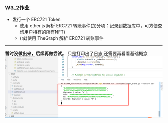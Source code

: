 ### W3_2作业
* 发行一个 ERC721 Token
   * 使用 ether.js 解析 ERC721 转账事件(加分项：记录到数据库中，可方便查询用户持有的所有NFT)
   * (或)使用 TheGraph 解析 ERC721 转账事件
---
**暂时没做出来，后续再做尝试。**
只是打印出了日志,还需要再看看基础概念
![](2022-03-13-13-23-33.png)